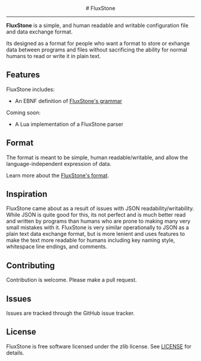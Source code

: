 <div align="center">
	# FluxStone
</div>
<hr />

**FluxStone** is a simple, and human readable and writable configuration file and data exchange format.

Its designed as a format for people who want a format to store or exhange data between programs and files without sacrificing the ability for normal humans to read or write it in plain text.

## Features

FluxStone includes:
 * An EBNF definition of [FluxStone's grammar](FluxStone.ebnf)

Coming soon:
 * A Lua implementation of a FluxStone parser

## Format

The format is meant to be simple, human readable/writable, and allow the language-independent expression of data.

Learn more about the [FluxStone's format](FORMAT.md).

## Inspiration

FluxStone came about as a result of issues with JSON readability/writability. While JSON is quite good for this, its not perfect and is much better read and written by programs than humans who are prone to making many very small mistakes with it. FluxStone is very similar operationally to JSON as a plain text data exchange format, but is more lenient and uses features to make the text more readable for humans including key naming style, whitespace line endings, and comments.

## Contributing

Contribution is welcome. Please make a pull request.

## Issues

Issues are tracked through the GitHub issue tracker.

## License

FluxStone is free software licensed under the zlib license. See [LICENSE](LICENSE.md) for details.
